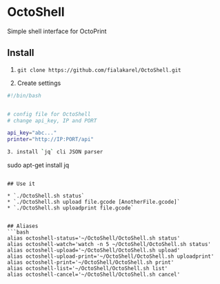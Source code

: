 # OctoShell
Simple shell interface for OctoPrint


## Install

1. `git clone https://github.com/fialakarel/OctoShell.git`

2. Create settings
```bash
#!/bin/bash


# config file for OctoShell
# change api_key, IP and PORT

api_key="abc..."
printer="http://IP:PORT/api"

3. install `jq` cli JSON parser
```
sudo apt-get install jq
```

## Use it

* `./OctoShell.sh status`
* `./OctoShell.sh upload file.gcode [AnotherFile.gcode]`
* `./OctoShell.sh uploadprint file.gcode`
 

## Aliases
```bash
alias octoshell-status='~/OctoShell/OctoShell.sh status'
alias octoshell-watch='watch -n 5 ~/OctoShell/OctoShell.sh status'
alias octoshell-upload='~/OctoShell/OctoShell.sh upload'
alias octoshell-upload-print='~/OctoShell/OctoShell.sh uploadprint'
alias octoshell-print='~/OctoShell/OctoShell.sh print'
alias octoshell-list='~/OctoShell/OctoShell.sh list'
alias octoshell-cancel='~/OctoShell/OctoShell.sh cancel'

```
